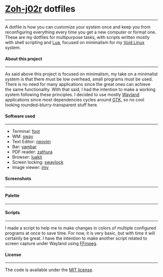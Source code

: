 # [Zoh-j02r](https://github.com/Zoh-j02r) dotfiles
-------------------
A dotfile is how you can customize your system once and keep you from reconfiguring everything every time you get a new computer or format one.  These are my dotfiles for multipurpose tasks, with scripts written mostly with shell scripting and [Lua](https://www.lua.org/about.html), focused on minimalism for my [Void Linux](https://voidlinux.org/) system.
#### About this project
-----------------------
As said above this project is focused on  minimalism, my take on a minimalist system is that there must be low overhead, small programs must be used. There is no need for many applications since the great ones can achieve the same functionality. With that said, I had the intention to make a working system following these principles. I decided to use mostly [Wayland](https://wayland.freedesktop.org/) applications since most dependencies cycles around [GTK](https://gtk.org/about/), so no cool looking rounded-blurry-transparent stuff here.
#### Software used
------------------
- Terminal: [foot](https://codeberg.org/dnkl/foot)
- WM: [sway](https://github.com/swaywm/sway)
- Text Editor: [neovim](https://neovim.io/charter/)
- Bar: [yambar](https://codeberg.org/dnkl/yambar)
- PDF reader: [zathura](https://pwmt.org/projects/zathura/)
- Browser: [luakit](https://luakit.github.io/)
- Screen locking: [swaylock](https://github.com/swaywm/swaylock)
- Image viewer: [imv](https://sr.ht/~exec64/imv/)
#### Screenshots
----------------
#### Palette
------------
#### Scripts
------------
I made a script to help me to make changes in colors of multiple configured programs at once to save time. For now, it is very basic, but with time it will certainly be great. I have the intention to make another script related to screen capture under Wayland using [FFmpeg](https://ffmpeg.org/about.html).
#### License
------------
The code is available under the [MIT license](LICENSE).
